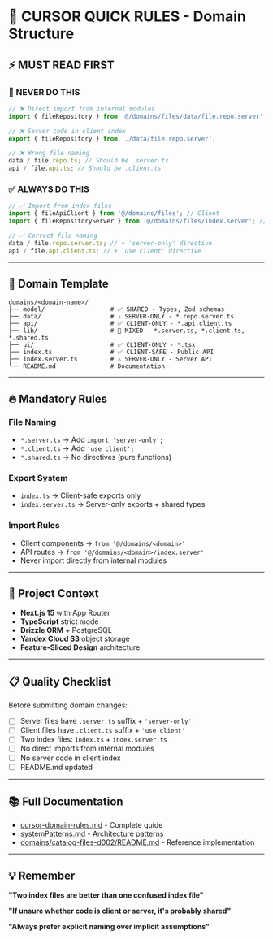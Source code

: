 # 🎯 CURSOR QUICK RULES - Domain Structure

## ⚡ MUST READ FIRST

### 🚫 NEVER DO THIS

```typescript
// ❌ Direct import from internal modules
import { fileRepository } from '@/domains/files/data/file.repo.server';

// ❌ Server code in client index
export { fileRepository } from './data/file.repo.server';

// ❌ Wrong file naming
data / file.repo.ts; // Should be .server.ts
api / file.api.ts; // Should be .client.ts
```

### ✅ ALWAYS DO THIS

```typescript
// ✅ Import from index files
import { fileApiClient } from '@/domains/files'; // Client
import { fileRepositoryServer } from '@/domains/files/index.server'; // Server

// ✅ Correct file naming
data / file.repo.server.ts; // + 'server-only' directive
api / file.api.client.ts; // + 'use client' directive
```

---

## 📁 Domain Template

```
domains/<domain-name>/
├── model/                  # ✅ SHARED - Types, Zod schemas
├── data/                   # ⚠️ SERVER-ONLY - *.repo.server.ts
├── api/                    # ✅ CLIENT-ONLY - *.api.client.ts
├── lib/                    # 🔄 MIXED - *.server.ts, *.client.ts, *.shared.ts
├── ui/                     # ✅ CLIENT-ONLY - *.tsx
├── index.ts                # ✅ CLIENT-SAFE - Public API
├── index.server.ts         # ⚠️ SERVER-ONLY - Server API
└── README.md               # Documentation
```

---

## 🔥 Mandatory Rules

### File Naming

- `*.server.ts` → Add `import 'server-only';`
- `*.client.ts` → Add `'use client';`
- `*.shared.ts` → No directives (pure functions)

### Export System

- `index.ts` → Client-safe exports only
- `index.server.ts` → Server-only exports + shared types

### Import Rules

- Client components → `from '@/domains/<domain>'`
- API routes → `from '@/domains/<domain>/index.server'`
- Never import directly from internal modules

---

## 🎯 Project Context

- **Next.js 15** with App Router
- **TypeScript** strict mode
- **Drizzle ORM** + PostgreSQL
- **Yandex Cloud S3** object storage
- **Feature-Sliced Design** architecture

---

## 📋 Quality Checklist

Before submitting domain changes:

- [ ] Server files have `.server.ts` suffix + `'server-only'`
- [ ] Client files have `.client.ts` suffix + `'use client'`
- [ ] Two index files: `index.ts` + `index.server.ts`
- [ ] No direct imports from internal modules
- [ ] No server code in client index
- [ ] README.md updated

---

## 📚 Full Documentation

- [cursor-domain-rules.md](./cursor-domain-rules.md) - Complete guide
- [systemPatterns.md](./systemPatterns.md) - Architecture patterns
- [domains/catalog-files-d002/README.md](../domains/catalog-files-d002/README.md) - Reference implementation

---

## 💡 Remember

**"Two index files are better than one confused index file"**

**"If unsure whether code is client or server, it's probably shared"**

**"Always prefer explicit naming over implicit assumptions"**
